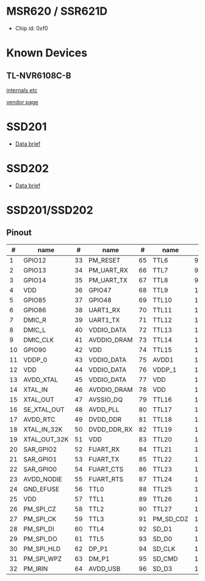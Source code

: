 # MSR620 / SSR621D

- Chip id: 0xf0

# Known Devices

## TL-NVR6108C-B

[internals etc](tlnvr6108cb/)

[vendor page](https://www.tp-link.com.cn/product_1497.html#tag)

# SSD201

- [Data brief](infinity2/SSD201_pb_S_v01.pdf)

# SSD202

- [Data brief](infinity2/SSD202D_pb_S_v01.pdf)

# SSD201/SSD202

## Pinout

| #  | name         | #  | name        | #  | name      | #   | name           |
|----|--------------|----|-------------|----|-----------|-----|----------------|
| 1  | GPIO12       | 33 | PM_RESET    | 65 | TTL6      | 97  | SD_D2          |
| 2  | GPIO13       | 34 | PM_UART_RX  | 66 | TTL7      | 98  | VDDP_1         |
| 3  | GPIO14       | 35 | PM_UART_TX  | 67 | TTL8      | 99  | GPIO0          |
| 4  | VDD          | 36 | GPIO47      | 68 | TTL9      | 100 | GPIO1          |
| 5  | GPIO85       | 37 | GPIO48      | 69 | TTL10     | 101 | GPIO2          |
| 6  | GPIO86       | 38 | UART1_RX    | 70 | TTL11     | 102 | GPIO3          |
| 7  | DMIC_R       | 39 | UART1_TX    | 71 | TTL12     | 103 | PM_LED0        |
| 8  | DMIC_L       | 40 | VDDIO_DATA  | 72 | TTL13     | 104 | PM_LED1        |
| 9  | DMIC_CLK     | 41 | AVDDIO_DRAM | 73 | TTL14     | 105 | VDD            |
| 10 | GPIO90       | 42 | VDD         | 74 | TTL15     | 106 | AVDD_ETH       |
| 11 | VDDP_0       | 43 | VDDIO_DATA  | 75 | AVDD1     | 107 | ETH_RN         |
| 12 | VDD          | 44 | VDDIO_DATA  | 76 | VDDP_1    | 108 | ETH_RP         |
| 13 | AVDD_XTAL    | 45 | VDDIO_DATA  | 77 | VDD       | 109 | ETH_TN         |
| 14 | XTAL_IN      | 46 | AVDDIO_DRAM | 78 | VDD       | 110 | ETH_TP         |
| 15 | XTAL_OUT     | 47 | AVSSIO_DQ   | 79 | TTL16     | 111 | DP_P2          |
| 16 | SE_XTAL_OUT  | 48 | AVDD_PLL    | 80 | TTL17     | 112 | DM_P2          |
| 17 | AVDD_RTC     | 49 | DVDD_DDR    | 81 | TTL18     | 113 | AVDD_USB       |
| 18 | XTAL_IN_32K  | 50 | DVDD_DDR_RX | 82 | TTL19     | 114 | AVDD_AUD       |
| 19 | XTAL_OUT_32K | 51 | VDD         | 83 | TTL20     | 115 | AUD_LINEOUT_R0 |
| 20 | SAR_GPIO2    | 52 | FUART_RX    | 84 | TTL21     | 116 | AUD_LINEOUT_L0 |
| 21 | SAR_GPIO1    | 53 | FUART_TX    | 85 | TTL22     | 117 | AUD_MICCM0     |
| 22 | SAR_GPIO0    | 54 | FUART_CTS   | 86 | TTL23     | 118 | AUD_MICIN0     |
| 23 | AVDD_NODIE   | 55 | FUART_RTS   | 87 | TTL24     | 119 | AUD_VRM_DAC    |
| 24 | GND_EFUSE    | 56 | TTL0        | 88 | TTL25     | 120 | AUD_VAG        |
| 25 | VDD          | 57 | TTL1        | 89 | TTL26     | 121 | GPIO4          |
| 26 | PM_SPI_CZ    | 58 | TTL2        | 90 | TTL27     | 122 | GPIO5          |
| 27 | PM_SPI_CK    | 59 | TTL3        | 91 | PM_SD_CDZ | 123 | GPIO6          |
| 28 | PM_SPI_DI    | 60 | TTL4        | 92 | SD_D1     | 124 | GPIO7          |
| 29 | PM_SPI_DO    | 61 | TTL5        | 93 | SD_D0     | 125 | UART2_RX       |
| 30 | PM_SPI_HLD   | 62 | DP_P1       | 94 | SD_CLK    | 126 | UART2_TX       |
| 31 | PM_SPI_WPZ   | 63 | DM_P1       | 95 | SD_CMD    | 127 | GPIO10         |
| 32 | PM_IRIN      | 64 | AVDD_USB    | 96 | SD_D3     | 128 | GPIO11         |
